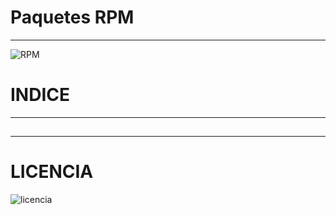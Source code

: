 # Paquetes RPM

***
![RPM](https://github.com/ArturoKronos/PaquetesRPM/assets/145538520/eb0a7daa-8730-45a0-b257-3fabf12ce3e6)



# INDICE
***

## 
## 
##


***
# LICENCIA

![licencia](https://github.com/ArturoKronos/PaquetesRPM/assets/145538520/97040aa1-7104-4dff-9ada-95e843961aba)




